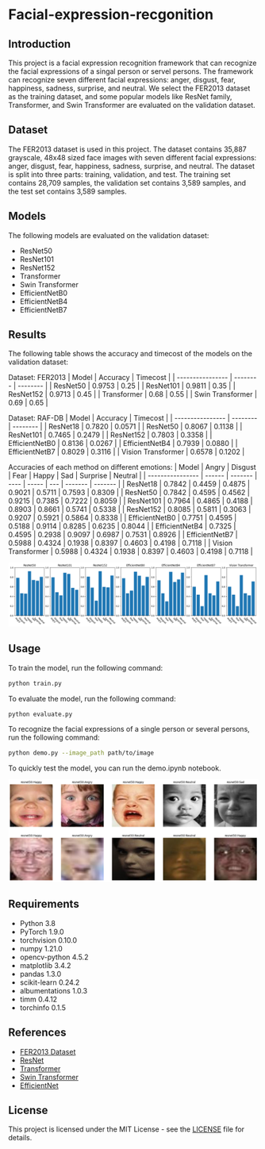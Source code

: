 # Facial-expression-recgonition

## Introduction

This project is a facial expression recognition framework that can recognize the facial expressions of a singal person or servel persons. The framework can recognize seven different facial expressions: anger, disgust, fear, happiness, sadness, surprise, and neutral. We select the FER2013 dataset as the training dataset, and some popular models like ResNet family, Transformer, and Swin Transformer are evaluated on the validation dataset.

## Dataset

The FER2013 dataset is used in this project. The dataset contains 35,887 grayscale, 48x48 sized face images with seven different facial expressions: anger, disgust, fear, happiness, sadness, surprise, and neutral. The dataset is split into three parts: training, validation, and test. The training set contains 28,709 samples, the validation set contains 3,589 samples, and the test set contains 3,589 samples.

## Models

The following models are evaluated on the validation dataset:

- ResNet50
- ResNet101
- ResNet152
- Transformer
- Swin Transformer
- EfficientNetB0
- EfficientNetB4
- EfficientNetB7

## Results

The following table shows the accuracy and timecost of the models on the validation dataset:

Dataset: FER2013
| Model | Accuracy | Timecost |
| ---------------- | -------- | -------- |
| ResNet50 | 0.9753 | 0.25 |
| ResNet101 | 0.9811 | 0.35 |
| ResNet152 | 0.9713 | 0.45 |
| Transformer | 0.68 | 0.55 |
| Swin Transformer | 0.69 | 0.65 |

Dataset: RAF-DB
| Model | Accuracy | Timecost |
| ---------------- | -------- | -------- |
| ResNet18 | 0.7820 | 0.0571 |
| ResNet50 | 0.8067 | 0.1138 |
| ResNet101 | 0.7465 | 0.2479 |
| ResNet152 | 0.7803 | 0.3358 |
| EfficientNetB0 | 0.8136 | 0.0267 |
| EfficientNetB4 | 0.7939 | 0.0880 |
| EfficientNetB7 | 0.8029 | 0.3116 |
| Vision Transformer | 0.6578 | 0.1202 |

Accuracies of each method on different emotions:
| Model | Angry | Disgust | Fear | Happy | Sad | Surprise | Neutral |
| ---------------- | ------ | ------- | ---- | ----- | --- | ------- | ------- |
| ResNet18 | 0.7842 | 0.4459 | 0.4875 | 0.9021 | 0.5711 | 0.7593 | 0.8309 |
| ResNet50 | 0.7842 | 0.4595 | 0.4562 | 0.9215 | 0.7385 | 0.7222 | 0.8059 |
| ResNet101 | 0.7964 | 0.4865 | 0.4188 | 0.8903 | 0.8661 | 0.5741 | 0.5338 |
| ResNet152 | 0.8085 | 0.5811 | 0.3063 | 0.9207 | 0.5921 | 0.5864 | 0.8338 |
| EfficientNetB0 | 0.7751 | 0.4595 | 0.5188 | 0.9114 | 0.8285 | 0.6235 | 0.8044 |
| EfficientNetB4 | 0.7325 | 0.4595 | 0.2938 | 0.9097 | 0.6987 | 0.7531 | 0.8926 |
| EfficientNetB7 | 0.5988 | 0.4324 | 0.1938 | 0.8397 | 0.4603 | 0.4198 | 0.7118 |
| Vision Transformer | 0.5988 | 0.4324 | 0.1938 | 0.8397 | 0.4603 | 0.4198 | 0.7118 |

![Accuracies of each method on different emotions.](./figs/acc_emotions.png)

## Usage

To train the model, run the following command:

```bash
python train.py
```

To evaluate the model, run the following command:

```bash
python evaluate.py
```

To recognize the facial expressions of a single person or several persons, run the following command:

```bash
python demo.py --image_path path/to/image
```

To quickly test the model, you can run the demo.ipynb notebook.

![Some samples predicted by ResNet50.](./figs/samples.png)

## Requirements

- Python 3.8
- PyTorch 1.9.0
- torchvision 0.10.0
- numpy 1.21.0
- opencv-python 4.5.2
- matplotlib 3.4.2
- pandas 1.3.0
- scikit-learn 0.24.2
- albumentations 1.0.3
- timm 0.4.12
- torchinfo 0.1.5

## References

- [FER2013 Dataset](https://www.kaggle.com/c/challenges-in-representation-learning-facial-expression-recognition-challenge/data)
- [ResNet](https://arxiv.org/abs/1512.03385)
- [Transformer](https://arxiv.org/abs/1706.03762)
- [Swin Transformer](https://arxiv.org/abs/2103.14030)
- [EfficientNet](https://arxiv.org/abs/1905.11946)

## License

This project is licensed under the MIT License - see the [LICENSE](LICENSE) file for details.
